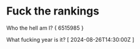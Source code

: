 # Fuck the rankings

Who the hell am I?
{ 6515985 }

What fucking year is it?
[ 2024-08-26T14:30:00Z ]
